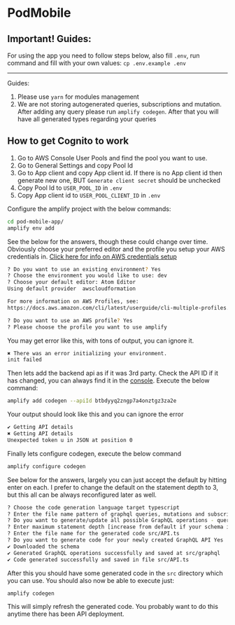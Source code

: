 # PodMobile

## Important! Guides:

For using the app you need to follow steps below, also fill `.env`, run command and fill with your own values:
`cp .env.example .env`

---

Guides:

1. Please use `yarn` for modules management
1. We are not storing autogenerated queries, subscriptions and mutation. After adding any query please run `amplify codegen`. After that you will have all generated types regarding your queries

## How to get Cognito to work

1. Go to AWS Console User Pools and find the pool you want to use.
2. Go to General Settings and copy Pool Id
3. Go to App client and copy App client id. If there is no App client id then generate new one, BUT `Generate client secret` should be unchecked
4. Copy Pool Id to `USER_POOL_ID` in `.env`
5. Copy App client id to `USER_POOL_CLIENT_ID` in `.env`

Configure the amplify project with the below commands:

```bash
cd pod-mobile-app/
amplify env add
```

See the below for the answers, though these could change over time. Obviously choose your preferred editor and the profile you setup your AWS credentials in. [Click here for info on AWS credentials setup](https://docs.aws.amazon.com/cli/latest/userguide/cli-multiple-profiles.html)

```bash
? Do you want to use an existing environment? Yes
? Choose the environment you would like to use: dev
? Choose your default editor: Atom Editor
Using default provider  awscloudformation

For more information on AWS Profiles, see:
https://docs.aws.amazon.com/cli/latest/userguide/cli-multiple-profiles.html

? Do you want to use an AWS profile? Yes
? Please choose the profile you want to use amplify
```

You may get error like this, with tons of output, you can ignore it.

```bash
✖ There was an error initializing your environment.
init failed
```

Then lets add the backend api as if it was 3rd party. Check the API ID if it has changed, you can always find it in the [console](https://console.aws.amazon.com/appsync/home?region=us-east-1#/apis). Execute the below command:

```bash
amplify add codegen --apiId btbdyyq2zngp7a4onztgz3za2e
```

Your output should look like this and you can ignore the error

```bash
✔ Getting API details
✖ Getting API details
Unexpected token u in JSON at position 0
```

Finally lets configure codegen, execute the below command

```bash
amplify configure codegen
```

See below for the answers, largely you can just accept the default by hitting enter on each. I prefer to change the default on the statement depth to 3, but this all can be always reconfigured later as well.

```bash
? Choose the code generation language target typescript
? Enter the file name pattern of graphql queries, mutations and subscriptions src/graphql/**/*.ts
? Do you want to generate/update all possible GraphQL operations - queries, mutations and subscriptions Yes
? Enter maximum statement depth [increase from default if your schema is deeply nested] 3
? Enter the file name for the generated code src/API.ts
? Do you want to generate code for your newly created GraphQL API Yes
✔ Downloaded the schema
✔ Generated GraphQL operations successfully and saved at src/graphql
✔ Code generated successfully and saved in file src/API.ts
```

After this you should have some generated code in the `src` directory which you can use. You should also now be able to execute just:

```bash
amplify codegen
```

This will simply refresh the generated code. You probably want to do this anytime there has been API deployment.
